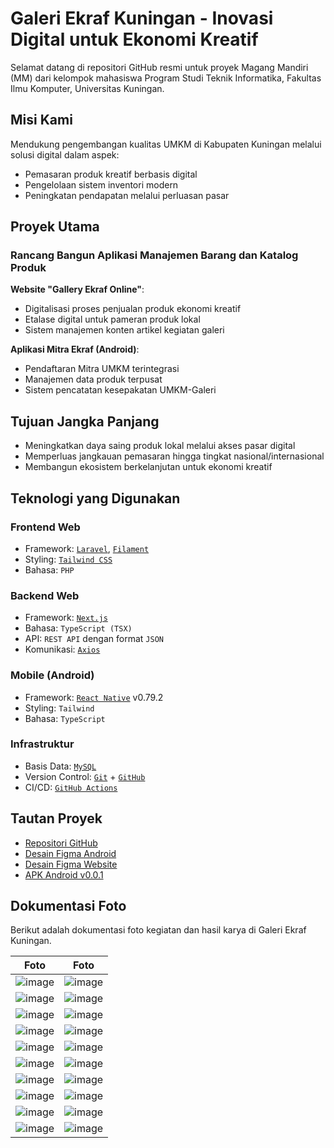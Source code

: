 # Galeri Ekraf Kuningan - Inovasi Digital untuk Ekonomi Kreatif

Selamat datang di repositori GitHub resmi untuk proyek Magang Mandiri (MM) dari kelompok mahasiswa Program Studi Teknik Informatika, Fakultas Ilmu Komputer, Universitas Kuningan.

## Misi Kami
Mendukung pengembangan kualitas UMKM di Kabupaten Kuningan melalui solusi digital dalam aspek:
- Pemasaran produk kreatif berbasis digital
- Pengelolaan sistem inventori modern
- Peningkatan pendapatan melalui perluasan pasar

## Proyek Utama
### Rancang Bangun Aplikasi Manajemen Barang dan Katalog Produk
**Website "Gallery Ekraf Online"**:
- Digitalisasi proses penjualan produk ekonomi kreatif
- Etalase digital untuk pameran produk lokal
- Sistem manajemen konten artikel kegiatan galeri

**Aplikasi Mitra Ekraf (Android)**:
- Pendaftaran Mitra UMKM terintegrasi
- Manajemen data produk terpusat
- Sistem pencatatan kesepakatan UMKM-Galeri

## Tujuan Jangka Panjang
- Meningkatkan daya saing produk lokal melalui akses pasar digital
- Memperluas jangkauan pemasaran hingga tingkat nasional/internasional
- Membangun ekosistem berkelanjutan untuk ekonomi kreatif

## Teknologi yang Digunakan
### Frontend Web
- Framework: [`Laravel`](https://laravel.com/), [`Filament`](https://filamentphp.com/)
- Styling: [`Tailwind CSS`](https://tailwindcss.com/)
- Bahasa: `PHP`

### Backend Web
- Framework: [`Next.js`](https://nextjs.org/)
- Bahasa: `TypeScript (TSX)`
- API: `REST API` dengan format `JSON`
- Komunikasi: [`Axios`](https://axios-http.com/)

### Mobile (Android)
- Framework: [`React Native`](https://reactnative.dev/) v0.79.2
- Styling: `Tailwind`
- Bahasa: `TypeScript`

### Infrastruktur
- Basis Data: [`MySQL`](https://www.mysql.com/)
- Version Control: [`Git`](https://git-scm.com/) + [`GitHub`](https://github.com/)
- CI/CD: [`GitHub Actions`](https://github.com/features/actions)

## Tautan Proyek
- [Repositori GitHub](https://github.com/orgs/Ekraf-Kuningan/repositories)
- [Desain Figma Android](https://www.figma.com/design/cqoSLYkcSHm75PYaOjfGzo/Mockup-Android-Manajemen-Produk)
- [Desain Figma Website](https://www.figma.com/design/WvY3mA6Q65LTUIfubnSl6J/Untitled)
- [APK Android v0.0.1](https://github.com/Ekraf-Kuningan/ekraf-app/releases/tag/v0.0.1)

## Dokumentasi Foto

Berikut adalah dokumentasi foto kegiatan dan hasil karya di Galeri Ekraf Kuningan.

| Foto | Foto |
|:------:|:------:|
| ![image](https://github.com/user-attachments/assets/82a88169-bb6c-4e97-b099-ccd610a294fd) | ![image](https://github.com/user-attachments/assets/76150c61-bace-4cb7-811c-e9c0c8395428) |
| ![image](https://github.com/user-attachments/assets/b1326e26-6586-483d-a23a-a104c8310656) | ![image](https://github.com/user-attachments/assets/496c6639-a0c8-4aa0-9770-48099b318c62) |
| ![image](https://github.com/user-attachments/assets/7a371c08-ae67-452b-ad94-142ded39f2cf) | ![image](https://github.com/user-attachments/assets/d6d9b64c-4980-4fa9-91e2-85996f08e28e) |
| ![image](https://github.com/user-attachments/assets/3be84d92-3e68-485e-9d6a-cac1cee9eb71) | ![image](https://github.com/user-attachments/assets/dd425dc9-b283-4a48-8cb4-cca661e4726c) |
| ![image](https://github.com/user-attachments/assets/244cb688-9fc9-43af-b285-695a6d5b860e) | ![image](https://github.com/user-attachments/assets/34700d21-f66f-44d6-b906-0a0a8fc9cdb8) |
| ![image](https://github.com/user-attachments/assets/43d0c2d8-4c8a-420b-be39-f5bd1a9b12ae) | ![image](https://github.com/user-attachments/assets/74010fe5-1509-44e7-bf44-7cd8b22b7845) |
| ![image](https://github.com/user-attachments/assets/16cc682a-7d6b-469c-8a5c-4ecff33a08ec) | ![image](https://github.com/user-attachments/assets/a441a2de-9f35-447f-891a-2868cd12b94a) |
| ![image](https://github.com/user-attachments/assets/39b09eb2-41c0-4d10-b7fd-b860a63c2eab) | ![image](https://github.com/user-attachments/assets/a7c9609c-68e5-45f9-8e06-eaaeec8f27c5) |
| ![image](https://github.com/user-attachments/assets/1f85fb7b-b4c0-41c5-a355-c9757a54e6c4) | ![image](https://github.com/user-attachments/assets/7096ed4f-9008-491f-9d49-782948639ef3) |
| ![image](https://github.com/user-attachments/assets/b1cae178-d4fb-4798-a750-a36ffc8a72cb) | ![image](https://github.com/user-attachments/assets/4635cd74-e654-469a-9f3b-cd06c2cd2ff5) |
